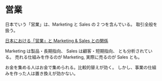 # 営業

日本でいう「営業」は、Marketing と Sales の 2 つを含んでいる。
取引全般を扱う。

[日本における「営業」と Marketing & Sales との関係](https://kwansei-ac.jp/iba/journals/review/BandA_review_vol17_p33-50.pdf)

Marketing は製品・長期指向、
Sales は顧客・短期指向、
とも分析されている。
売れる仕組みを作るのが Marketing, 実際に売るのが Sales とも。

お金を集める人はお金で集められる。比較的替えが効く。
しかし、事業の仕組みを作った人は置き換えが効かない。
